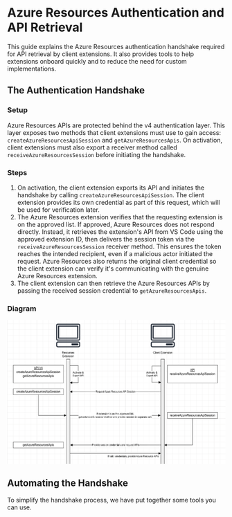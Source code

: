 # Azure Resources Authentication and API Retrieval

This guide explains the Azure Resources authentication handshake required for API retrieval by client extensions. It also provides tools to help extensions onboard quickly and to reduce the need for custom implementations.

## The Authentication Handshake

### Setup

Azure Resources APIs are protected behind the v4 authentication layer. This layer exposes two methods that client extensions must use to gain access: `createAzureResourcesApiSession` and `getAzureResourcesApis`. On activation, client extensions must also export a receiver method called `receiveAzureResourcesSession` before initiating the handshake.

### Steps

1. On activation, the client extension exports its API and initiates the handshake by calling `createAzureResourcesApiSession`. The client extension provides its own credential as part of this request, which will be used for verification later.
1. The Azure Resources extension verifies that the requesting extension is on the approved list. If approved, Azure Resources does not respond directly. Instead, it retrieves the extension's API from VS Code using the approved extension ID, then delivers the session token via the `receiveAzureResourcesSession` receiver method. This ensures the token reaches the intended recipient, even if a malicious actor initiated the request. Azure Resources also returns the original client credential so the client extension can verify it's communicating with the genuine Azure Resources extension.
1. The client extension can then retrieve the Azure Resources APIs by passing the received session credential to `getAzureResourcesApis`.

### Diagram

![Azure Resources Handshake Diagram](../../docs/media/auth/azure-resources-handshake.png)

## Automating the Handshake

To simplify the handshake process, we have put together some tools you can use.


